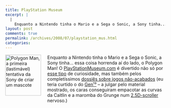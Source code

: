 ```yaml
---
title: PlayStation Museum
excerpt: |
  |
    Enquanto a Nintendo tinha o Mario e a Sega o Sonic, a Sony tinha... essa coisa horrenda aí do lado, o Polygon Man! O PlayStationMuseum.com é divertido não só por esse tipo de curiosidade, mas também pelos completíssimos dossiês sobre...
layout: post
comments: true
permalink: /archives/2008/07/playstation_mus.html
categories:
---
```

<span class="mt-enclosure mt-enclosure-image"><img title="Polygon Man, a primeira (lastimável) tentativa da Sony de criar um mascote" src="//chester.me/archives/img/polygonman.jpg" width="112" height="129" class="mt-image-left" style="float: left; margin: 0 20px 20px 0;" /></span>Enquanto a Nintendo tinha o Mario e a Sega o Sonic, a Sony tinha&#8230; essa coisa horrenda aí do lado, o Polygon Man! O [PlayStationMuseum.com][1] é divertido não só por [esse tipo][2] de curiosidade, mas também pelos completíssimos [dossiês sobre jogos não-acabados][3] (eu teria curtido o do [Gen¹³][4] &#8211; a julgar pelo material mostrado, os caras conseguiram empacotar as curvas da Caitlin e a maromba do Grunge num [2.5D-scroller][5] nervoso.)

 [1]: http://www.playstationmuseum.com
 [2]: http://www.playstationmuseum.com/Hardware/Consoles/PlayStation.htm
 [3]: http://www.playstationmuseum.com/Games/GRAVEYARD/
 [4]: http://www.playstationmuseum.com/Games/GRAVEYARD/BTA075/
 [5]: http://en.wikipedia.org/wiki/2.5D
